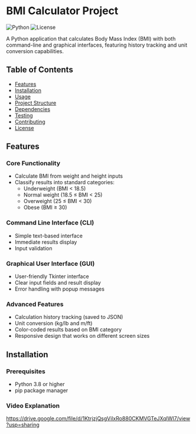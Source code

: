 # BMI Calculator Project

![Python](https://img.shields.io/badge/Python-3.8+-blue.svg)
![License](https://img.shields.io/badge/License-MIT-green.svg)

A Python application that calculates Body Mass Index (BMI) with both command-line and graphical interfaces, featuring history tracking and unit conversion capabilities.

## Table of Contents
- [Features](#features)
- [Installation](#installation)
- [Usage](#usage)
- [Project Structure](#project-structure)
- [Dependencies](#dependencies)
- [Testing](#testing)
- [Contributing](#contributing)
- [License](#license)

## Features

### Core Functionality
- Calculate BMI from weight and height inputs
- Classify results into standard categories:
  - Underweight (BMI < 18.5)
  - Normal weight (18.5 ≤ BMI < 25)
  - Overweight (25 ≤ BMI < 30)
  - Obese (BMI ≥ 30)

### Command Line Interface (CLI)
- Simple text-based interface
- Immediate results display
- Input validation

### Graphical User Interface (GUI)
- User-friendly Tkinter interface
- Clear input fields and result display
- Error handling with popup messages

### Advanced Features
- Calculation history tracking (saved to JSON)
- Unit conversion (kg/lb and m/ft)
- Color-coded results based on BMI category
- Responsive design that works on different screen sizes

## Installation

### Prerequisites
- Python 3.8 or higher
- pip package manager

### Video Explanation 
https://drive.google.com/file/d/1KtrjzjQsgVilxRo880CKMVGTeJXqlWI7/view?usp=sharing